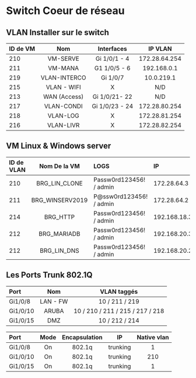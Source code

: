 # Switch Coeur de réseau 


## VLAN Installer sur le switch 

| ID de VM         | Nom             | Interfaces  | IP VLAN   |
| :--------------- |:---------------:| :----------:| :--------:|
| 210              |   VM-SERVE      |  Gi 1/0/1 - 4 | 172.28.64.254 |
| 211              |   VM-MANA       |  G1 1/0/5 - 6 | 192.168.0.1 |
| 219              |   VLAN-INTERCO  |  Gi 1/0/7     | 10.0.219.1 |
| 215              |   VLAN - WIFI   |  X             | N/D |
| 213              |   WAN (Access)  |  Gi 1/0/21- 22 | N/D |
| 217              |   VLAN-CONDI    |  Gi 1/0/23 - 24 | 172.28.80.254 |
| 218              |   VLAN-LOG      |  X              | 172.28.81.254 |
| 216              |   VLAN-LIVR     |  X              | 172.28.82.254 |



## VM Linux & Windows server

| ID de VLAN       | Nom De la VM     | LOGS                      | IP          |
| :--------------- |:---------------: | :------------------------ | :------------
| 210              |   BRG_LIN_CLONE  |  Passw0rd123456! / admin  | 172.28.64.3 |
| 211              |   BRG_WINSERV2019|  P@ssw0rd123456! / admin  | 172.28.64.2 |
| 214              |   BRG_HTTP       |  Passw0rd123456! / admin  | 192.168.18.3|
| 212              |   BRG_MARIADB    |  Passw0rd123456! / admin  | 192.168.20.3|
| 212              |   BRG_LIN_DNS    |  Passw0rd123456! / admin  | 192.168.20.2|


## Les Ports Trunk 802.1Q

| Port             | Nom             | VLAN taggés                      |
| :--------------- |:---------------:| :-----------------------------:  |
|    Gi1/0/8       | LAN - FW        | 10 / 211 / 219                   |
|    Gi1/0/10      | ARUBA           | 10 / 210 / 211 / 215 / 217 / 218 |
|    Gi1/0/15      | DMZ             | 10 / 212 / 214                   |

| Port             | Mode            | Encapsulation             | IP          | Native vlan |
| :--------------- | :--------------:|:-------------------------:|:-----------:|:-----------:|
| Gi1/0/8          | On              | 802.1q                    | trunking    | 1           |
| Gi1/0/10         | On              | 802.1q                    | trunking    | 210         |
| Gi1/0/15         | On              | 802.1q                    | trunking    | 1           |

 


